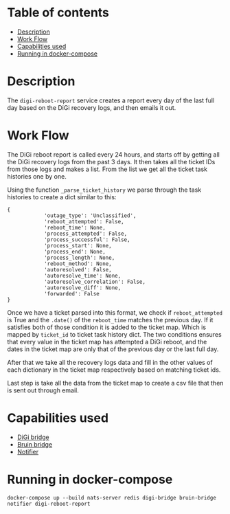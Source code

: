 # Table of contents
  * [Description](#description)
  * [Work Flow](#work-flow)
  * [Capabilities used](#capabilities-used) 
  * [Running in docker-compose](#running-in-docker-compose)

# Description
The `digi-reboot-report` service creates a report every day of the last full day based on the DiGi recovery logs, 
and then emails it out.
# Work Flow
The DiGi reboot report is called every 24 hours, and starts off by getting all the DiGi recovery logs from the past 3 days.
It then takes all the ticket IDs from those logs and makes a list. From the list we get all the ticket task histories
one by one. 

Using the function `_parse_ticket_history` we parse through the task histories to create a dict similar to this:
```angular2html
{
            'outage_type': 'Unclassified',
            'reboot_attempted': False,
            'reboot_time': None,
            'process_attempted': False,
            'process_successful': False,
            'process_start': None,
            'process_end': None,
            'process_length': None,
            'reboot_method': None,
            'autoresolved': False,
            'autoresolve_time': None,
            'autoresolve_correlation': False,
            'autoresolve_diff': None,
            'forwarded': False
}
```

Once we have a ticket parsed into this format, we check if `reboot_attempted` is True and the `.date()` of the `reboot_time`
matches the previous day. If it satisfies both of those condition it is added to the ticket map. Which is mapped by `ticket_id` to ticket task history dict.
The two conditions ensures that every value in the ticket map has attempted a DiGi reboot, and the dates in the ticket map are only that of the previous day
or the last full day.

After that we take all the recovery logs data and fill in the other values of each dictionary in the ticket map respectively based
on matching ticket ids. 

Last step is take all the data from the ticket map to create a csv file that then is sent out through email.
# Capabilities used
- [DiGi bridge](../digi-bridge/README.md)
- [Bruin bridge](../bruin-bridge/README.md)
- [Notifier](../notifier/README.md)

# Running in docker-compose 

`docker-compose up --build nats-server redis digi-bridge bruin-bridge notifier digi-reboot-report`
